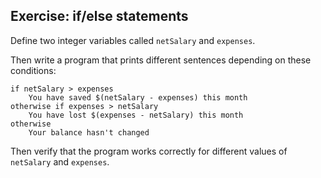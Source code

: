 ## Exercise: if/else statements

Define two integer variables called `netSalary` and `expenses`.

Then write a program that prints different sentences depending on these conditions:

```
if netSalary > expenses
    You have saved $(netSalary - expenses) this month
otherwise if expenses > netSalary
    You have lost $(expenses - netSalary) this month
otherwise
    Your balance hasn't changed
```

Then verify that the program works correctly for different values of `netSalary` and `expenses`.
